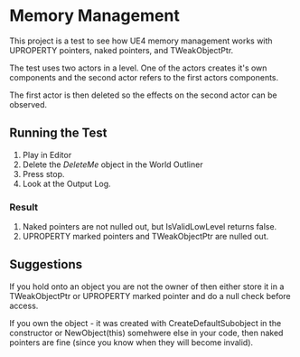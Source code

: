 # Memory Management
This project is a test to see how UE4 memory management works with
UPROPERTY pointers, naked pointers, and TWeakObjectPtr.

The test uses two actors in a level. One of the actors creates it's own components
and the second actor refers to the first actors components.

The first actor is then deleted so the effects on the second actor can be observed.

## Running the Test

1. Play in Editor
2. Delete the *DeleteMe* object in the World Outliner
3. Press stop.
4. Look at the Output Log.


### Result

1. Naked pointers are not nulled out, but IsValidLowLevel returns false.
2. UPROPERTY marked pointers and TWeakObjectPtr are nulled out.

## Suggestions

If you hold onto an object you are not the owner of then either store it in a TWeakObjectPtr
or UPROPERTY marked pointer and do a null check before access.

If you own the object - it was created with CreateDefaultSubobject in the constructor or
NewObject(this) somehwere else in your code, then naked pointers are fine (since you know
when they will become invalid).
